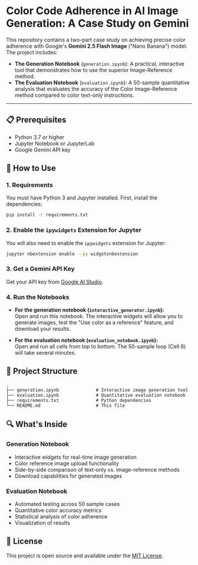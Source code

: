 # Color Code Adherence in AI Image Generation: A Case Study on Gemini

This repository contains a two-part case study on achieving precise color adherence with Google's **Gemini 2.5 Flash Image** ("Nano Banana") model. The project includes:

- **The Generation Notebook** (`generation.ipynb`): A practical, interactive tool that demonstrates how to use the superior Image-Reference method.
- **The Evaluation Notebook** (`evaluation.ipynb`): A 50-sample quantitative analysis that evaluates the accuracy of the Color Image-Reference method compared to color text-only instructions.

---

## 📋 Prerequisites

- Python 3.7 or higher
- Jupyter Notebook or JupyterLab
- Google Gemini API key

## 🚀 How to Use

### 1. Requirements

You must have Python 3 and Jupyter installed. First, install the dependencies:

```bash
pip install -r requirements.txt
```

### 2. Enable the `ipywidgets` Extension for Jupyter

You will also need to enable the `ipywidgets` extension for Jupyter:

```bash
jupyter nbextension enable --py widgetsnbextension
```

### 3. Get a Gemini API Key

Get your API key from [Google AI Studio](https://aistudio.google.com/app/apikey).

### 4. Run the Notebooks

- **For the generation notebook (`interactive_generator.ipynb`):**  
  Open and run this notebook. The interactive widgets will allow you to generate images, test the "Use color as a reference" feature, and download your results.

- **For the evaluation notebook (`evaluation_notebook.ipynb`):**  
  Open and run all cells from top to bottom. The 50-sample loop (Cell 8) will take several minutes.

## 📁 Project Structure

```
.
├── generation.ipynb              # Interactive image generation tool
├── evaluation.ipynb              # Quantitative evaluation notebook
├── requirements.txt              # Python dependencies
└── README.md                     # This file
```

## 🔍 What's Inside

### Generation Notebook
- Interactive widgets for real-time image generation
- Color reference image upload functionality
- Side-by-side comparison of text-only vs. image-reference methods
- Download capabilities for generated images

### Evaluation Notebook
- Automated testing across 50 sample cases
- Quantitative color accuracy metrics
- Statistical analysis of color adherence
- Visualization of results

## 📄 License

This project is open source and available under the [MIT License](LICENSE).

